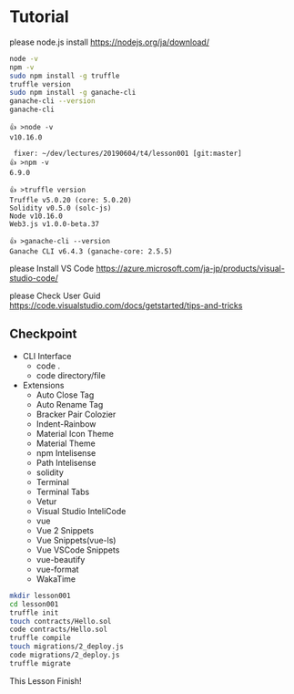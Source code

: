 # Tutorial

please node.js install
https://nodejs.org/ja/download/


~~~ bash Step1 Setup Env & start ganache-cli
node -v
npm -v
sudo npm install -g truffle
truffle version
sudo npm install -g ganache-cli
ganache-cli --version
ganache-cli
~~~

~~~ Result Output
👍 >node -v
v10.16.0

 fixer: ~/dev/lectures/20190604/t4/lesson001 [git:master] 
👍 >npm -v
6.9.0

👍 >truffle version
Truffle v5.0.20 (core: 5.0.20)
Solidity v0.5.0 (solc-js)
Node v10.16.0
Web3.js v1.0.0-beta.37

👍 >ganache-cli --version
Ganache CLI v6.4.3 (ganache-core: 2.5.5)
~~~

please Install VS Code
https://azure.microsoft.com/ja-jp/products/visual-studio-code/

please Check User Guid
https://code.visualstudio.com/docs/getstarted/tips-and-tricks 

## Checkpoint
- CLI Interface
  - code .
  - code directory/file
- Extensions
  - Auto Close Tag
  - Auto Rename Tag
  - Bracker Pair Colozier
  - Indent-Rainbow
  - Material Icon Theme
  - Material Theme
  - npm Intelisense
  - Path Intelisense
  - solidity
  - Terminal
  - Terminal Tabs
  - Vetur
  - Visual Studio InteliCode
  - vue
  - Vue 2 Snippets
  - Vue Snippets(vue-ls)
  - Vue VSCode Snippets
  - vue-beautify
  - vue-format
  - WakaTime

~~~ bash Step2 Truffle init
mkdir lesson001
cd lesson001
truffle init
touch contracts/Hello.sol
code contracts/Hello.sol
truffle compile
touch migrations/2_deploy.js
code migrations/2_deploy.js
truffle migrate
~~~

This Lesson Finish!
